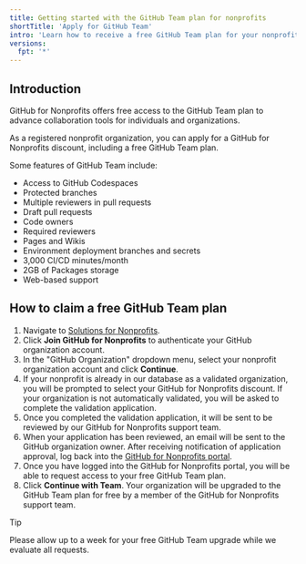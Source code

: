 ```yaml
---
title: Getting started with the GitHub Team plan for nonprofits
shortTitle: 'Apply for GitHub Team'
intro: 'Learn how to receive a free GitHub Team plan for your nonprofit.'
versions:
  fpt: '*'
---
```


## Introduction

GitHub for Nonprofits offers free access to the GitHub Team plan to advance collaboration tools for individuals and organizations.

As a registered nonprofit organization, you can apply for a GitHub for Nonprofits discount, including a free GitHub Team plan.

Some features of GitHub Team include:

* Access to GitHub Codespaces
* Protected branches
* Multiple reviewers in pull requests
* Draft pull requests
* Code owners
* Required reviewers
* Pages and Wikis
* Environment deployment branches and secrets
* 3,000 CI/CD minutes/month
* 2GB of Packages storage
* Web-based support

## How to claim a free GitHub Team plan

1. Navigate to [Solutions for Nonprofits](https://github.com/solutions/industry/nonprofits).
1. Click **Join GitHub for Nonprofits** to authenticate your GitHub organization account.
1. In the "GitHub Organization" dropdown menu, select your nonprofit organization account and click **Continue**.
1. If your nonprofit is already in our database as a validated organization, you will be prompted to select your GitHub for Nonprofits discount. If your organization is not automatically validated, you will be asked to complete the validation application.
1. Once you completed the validation application, it will be sent to be reviewed by our GitHub for Nonprofits support team.
1. When your application has been reviewed, an email will be sent to the GitHub organization owner. After receiving notification of application approval, log back into the [GitHub for Nonprofits portal](https://nonprofits.github.com/).
1. Once you have logged into the GitHub for Nonprofits portal, you will be able to request access to your free GitHub Team plan.
1. Click **Continue with Team**. Your organization will be upgraded to the GitHub Team plan for free by a member of the GitHub for Nonprofits support team.

> [!TIP]
> Please allow up to a week for your free GitHub Team upgrade while we evaluate all requests.
